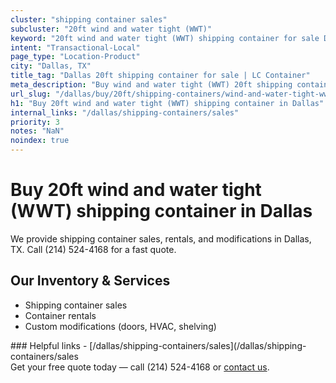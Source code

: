 ```yaml
---
cluster: "shipping container sales"
subcluster: "20ft wind and water tight (WWT)"
keyword: "20ft wind and water tight (WWT) shipping container for sale Dallas, TX"
intent: "Transactional-Local"
page_type: "Location-Product"
city: "Dallas, TX"
title_tag: "Dallas 20ft shipping container for sale | LC Container"
meta_description: "Buy wind and water tight (WWT) 20ft shipping container sale with local delivery in Dallas, TX. LC Container — local Since 2003. Request a fast quote today."
url_slug: "/dallas/buy/20ft/shipping-containers/wind-and-water-tight-wwt"
h1: "Buy 20ft wind and water tight (WWT) shipping container in Dallas"
internal_links: "/dallas/shipping-containers/sales"
priority: 3
notes: "NaN"
noindex: true
---
```


# Buy 20ft wind and water tight (WWT) shipping container in Dallas

We provide shipping container sales, rentals, and modifications in Dallas, TX. Call (214) 524-4168 for a fast quote.

## Our Inventory & Services
- Shipping container sales
- Container rentals
- Custom modifications (doors, HVAC, shelving)

<div data-section="internal-links">
### Helpful links
- [/dallas/shipping-containers/sales](/dallas/shipping-containers/sales
</div>

<div data-section="cta">
Get your free quote today — call (214) 524-4168 or <a href="/contact">contact us</a>.
</div>

<script type="application/ld+json">{"@context":"https://schema.org","@type":"FAQPage","mainEntity":[{"@type":"Question","name":"How much does delivery cost in Dallas, TX?","acceptedAnswer":{"@type":"Answer","text":"Delivery costs vary by distance and container size. Most deliveries in Dallas, TX range from $150-$300. Call (214) 524-4168 for an exact quote based on your specific location."}},{"@type":"Question","name":"Do you offer financing or payment plans?","acceptedAnswer":{"@type":"Answer","text":"We accept major credit cards, checks, and can discuss commercial terms for bulk purchases. Call (214) 524-4168 to discuss options."}},{"@type":"Question","name":"Can you customize containers in Dallas, TX?","acceptedAnswer":{"@type":"Answer","text":"Yes — we perform modifications like doors, HVAC, insulation, and shelving. Request a custom quote at (214) 524-4168 or via our contact form."}}]}</script>
